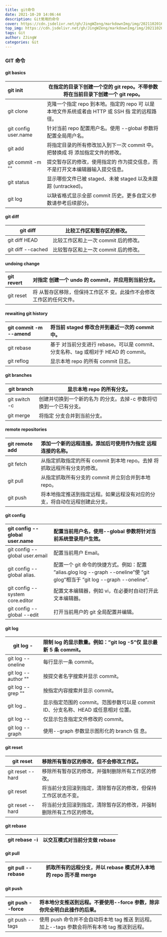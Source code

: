 ```yaml
---
title: git命令
date: 2021-10-20 14:06:44
description: Git常用的命令
cover: https://cdn.jsdelivr.net/gh/JingWZeng/markdownImg/img/202110201658944.jpg
top_img: https://cdn.jsdelivr.net/gh/JingWZeng/markdownImg/img/202110201658944.jpg
tags: Git
author: ZJingW
categories: Git
---
```


### ﻿GIT 命令

#### git basics

| git init <directory>        | 在指定的⽬录下创建⼀个空的 git repo。不带参数将在当前⽬录下创建⼀个 git repo。                |
| :-------------------------- | --------------------------------------------------------------------------------------------- |
| git clone <repo>            | 克隆⼀个指定 repo 到本地。指定的 repo 可 以是本地⽂件系统或者由 HTTP 或 SSH 指 定的远程路径。 |
| git config user.name <name> | 针对当前 repo 配置⽤户名。使⽤ --global 参数将配置全局⽤户名。                                |
| git add <directory>         | 将指定目录的所有修改加⼊到下⼀次 commit 中。把<directory>替换成 <file>将 添加指定文件的修改。 |
| git commit -m "<message>"   | 提交暂存区的修改，使用指定的 <message>作为提交信息，而不是打开文本编辑器输⼊提交信息。        |
| git status                  | 显示哪些⽂件已被 staged、未被 staged 以及未跟踪 (untracked)。                                 |
| git log                     | 以缺省格式显示全部 commit 历史。更多自定义参数请参考后续部分。                                |

#### git diff

| git diff          | ⽐较⼯作区和暂存区的修改。           |
| ----------------- | ------------------------------------ |
| git diff HEAD     | ⽐较工作区和上⼀次 commit 后的修改。 |
| git diff --cached | ⽐较暂存区和上⼀次 commit 后的修改。 |

#### undoing change

| git revert <commit> | 对指定 <commit>创建⼀个 undo 的 commit，并应⽤到当前分⽀。                 |
| :------------------ | :------------------------------------------------------------------------- |
| git reset <file>    | 将 <file>从暂存区移除，但保持⼯作区不 变。此操作不会修改⼯作区的任何⽂件。 |

#### rewaiting git history

| git commit -m <message> --amend | 将当前 staged 修改合并到最近⼀次的 commit 中。                                                 |
| :------------------------------ | :--------------------------------------------------------------------------------------------- |
| git rebase <base>               | 基于 <base>对当前分⽀进⾏ rebase。<base>可以是 commit、分⽀名称、tag 或相对于 HEAD 的 commit。 |
| git reflog                      | 显示本地 repo 的所有 commit ⽇志。                                                             |

#### git branches

| git branch             | 显示本地 repo 的所有分⽀。                                                 |
| ---------------------- | -------------------------------------------------------------------------- |
| git switch -c <branch> | 创建并切换到⼀个新的名为 <branch>的分⽀。去掉-c 参数将切换到⼀个已有分⽀。 |
| git merge <branch>     | 将指定 <branch>分⽀合并到当前分⽀。                                        |

#### remote repositories

| git remote add <name> <url> | 添加⼀个新的远程连接。添加后可使用<name>作为指定 <url>远程连接的名称。                           |
| :-------------------------- | :----------------------------------------------------------------------------------------------- |
| git fetch <remote> <branch> | 从指定<remote>抓取指定<branch>的所有 commit 到本地 repo。去掉 <branch>将抓取远程所有分⽀的修改。 |
| git pull <remote>           | 从指定<remote>抓取所有分⽀的 commit 并⽴刻合并到本地 repo。                                      |
| git push <remote> <branch>  | 将本地指定<branch>推送到指定远程<remote>。如果远程没有对应的分⽀，将⾃动在远程创建此分⽀。       |

#### git config

| git config -- global user.name <name>                  | 配置当前用户名，使⽤--global 参数将针对当前系统登录用户生效。                                                              |
| :----------------------------------------------------- | :------------------------------------------------------------------------------------------------------------------------- |
| git config -- global user.email <email>                | 配置当前⽤户 Email。                                                                                                       |
| git config -- global alias. <alias-name> <git-command> | 配置⼀个 git 命令的快捷⽅式。例如：配置 ”alias.glog log --graph --oneline”使 ”git glog”相当于 ”git log --graph --oneline”. |
| git config -- system core.editor <editor>              | 配置⽂本编辑器，例如 vi，在必要时⾃动打开此⽂本编辑器。                                                                    |
| git config -- global --edit                            | 打开当前⽤户的 git 全局配置并编辑。                                                                                        |

#### git log

| git log -<limit>             | 限制 log 的显示数量。例如：”git log -5”仅 显示最新 5 条 commit。                  |
| ---------------------------- | :-------------------------------------------------------------------------------- |
| git log --oneline            | 每⾏显示⼀条 commit。                                                             |
| git log --author "<pattern>" | 按提交者名字搜索并显示 commit。                                                   |
| git log --grep "<pattern>"   | 按指定内容搜索并显示 commit。                                                     |
| git log <since>..<until>     | 显示指定范围的 commit。范围参数可以是 commit ID、分⽀名称、HEAD 或任意相对 位置。 |
| git log -- <file>            | 仅显示包含指定⽂件修改的 commit。                                                 |
| git log --graph              | 使⽤--graph 参数显示图形化的 branch 信 息。                                       |

#### git reset

| git reset                 | 移除所有暂存区的修改，但不会修改⼯作区。                                     |
| ------------------------- | :--------------------------------------------------------------------------- |
| git reset --hard          | 移除所有暂存区的修改，并强制删除所有⼯作区的修改。                           |
| git reset <commit>        | 将当前分⽀回滚到指定<commit>，清除暂存区的修改，但保持⼯作区状态不变。       |
| git reset <commit> --hard | 将当前分⽀回滚到指定<commit>，清除暂存区的修改，并强制删除所有⼯作区的修改。 |

#### git rebase

| git rebase -i <base> | 以交互模式对当前分支做 rebase |
| -------------------- | :---------------------------- |

#### git pull

| git pull --rebase <remote> | 抓取所有的远程分支，并以 rebase 模式并入本地的 repo 而不是 merge |
| :------------------------- | :--------------------------------------------------------------- |

#### git push

| git push <remote> --force | 将本地分⽀推送到远程。不要使⽤--force 参数，除⾮你完全明⽩此操作的后果。                     |
| :------------------------ | :------------------------------------------------------------------------------------------- |
| git push <remote> --tags  | 使⽤ push 命令并不会⾃动将本地 tag 推送 到远程。加上--tags 参数会将所有本地 tag 推送到远程。 |

